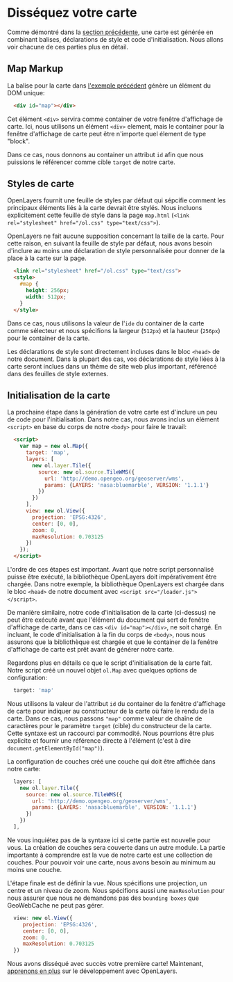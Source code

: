# Disséquez votre carte

Comme démontré dans la [section précédente](./map.md), une carte est générée en combinant balises, déclarations de style et code d'initialisation. Nous allons voir chacune de ces parties plus en détail.

## Map Markup

La balise pour la carte dans [l'exemple précédent](./map.md) génère un élément du DOM unique:

```html
  <div id="map"></div>
```

Cet élément `<div>` servira comme container de votre fenêtre d'affichage de carte. Ici, nous utilisons un élément `<div>` element, mais le container pour la fenêtre d'affichage de carte peut être n'importe quel élement de type "block".

Dans ce cas, nous donnons au container un attribut `id` afin que nous puissions le référencer comme cible `target` de notre carte.

## Styles de carte

OpenLayers fournit une feuille de styles par défaut qui sépcifie comment les principaux éléments liés à la carte devrait être stylés. Nous incluons explicitement cette feuille de style dans la page `map.html` (`<link rel="stylesheet" href="/ol.css" type="text/css">`).

OpenLayers ne fait aucune supposition concernant la taille de la carte. Pour cette raison, en suivant la feuille de style par défaut, nous avons besoin d'inclure au moins une déclaration de style personnalisée pour donner de la place à la carte sur la page.

```html
  <link rel="stylesheet" href="/ol.css" type="text/css">
  <style>
    #map {
      height: 256px;
      width: 512px;
    }
  </style>
```

Dans ce cas, nous utilisons la valeur de l'`ide` du container de la carte comme sélecteur et nous spécifions la largeur (`512px`) et la hauteur (`256px`) pour le container de la carte.

Les déclarations de style sont directement incluses dans le bloc `<head>` de notre document. Dans la plupart des cas, vos déclarations de style liées à la carte  seront inclues dans un thème de site web plus important, référencé dans des feuilles de style externes.

## Initialisation de la carte

La prochaine étape dans la génération de votre carte est d'inclure un peu de code pour l'initialisation. Dans notre cas, nous avons inclus un élément `<script>` en base du corps de notre `<body>` pour faire le travail:

```html
  <script>
    var map = new ol.Map({
      target: 'map',
      layers: [
        new ol.layer.Tile({
          source: new ol.source.TileWMS({
            url: 'http://demo.opengeo.org/geoserver/wms',
            params: {LAYERS: 'nasa:bluemarble', VERSION: '1.1.1'}
          })
        })
      ],
      view: new ol.View({
        projection: 'EPSG:4326',
        center: [0, 0],
        zoom: 0,
        maxResolution: 0.703125
      })
    });
  </script>
```

L'ordre de ces étapes est important. Avant que notre script personnalisé puisse être exécuté, la bibliothèque OpenLayers doit impérativement être chargée. Dans notre exemple, la bibliothèque OpenLayers est chargée dans le bloc `<head>` de notre document avec `<script src="/loader.js"></script>`.

De manière similaire, notre code d'initialisation de la carte (ci-dessus) ne peut être exécuté avant que l'élément du document qui sert de fenêtre d'affichage de carte, dans ce cas `<div id="map"></div>`, ne soit chargé. En incluant, le code d'initialisation à la fin du corps de `<body>`, nous nous assurons que la bibliothèque est chargée et que le container de la fenêtre d'affichage de carte est prêt avant de générer notre carte.

Regardons plus en détails ce que le script d'initialisation de la carte fait. Notre script créé un nouvel objet `ol.Map` avec quelques options de configuration:

```js
  target: 'map'
```

Nous utilisons la valeur de l'attribut `id` du container de la fenêtre d'affichage de carte pour indiquer au constructeur de la carte où faire le rendu de la carte. Dans ce cas, nous passons `"map"` comme valeur de chaîne de caractères pour le paramètre `target` (cible) du constructeur de la carte. Cette syntaxe est un raccourci par commodité. Nous pourrions être plus explicite et fournir une référence directe à l'élément (c'est à dire `document.getElementById("map")`).


La configuration de couches créé une couche qui doit être affichée dans notre carte:

```js
  layers: [
    new ol.layer.Tile({
      source: new ol.source.TileWMS({
        url: 'http://demo.opengeo.org/geoserver/wms',
        params: {LAYERS: 'nasa:bluemarble', VERSION: '1.1.1'}
      })
    })
  ],
```

Ne vous inquiétez pas de la syntaxe ici si cette partie est nouvelle pour vous. La création de couches sera couverte dans un autre module. La partie importante à comprendre est la vue de notre carte est une collection de couches. Pour pouvoir voir une carte, nous avons besoin au minimum au moins une couche.

L'étape finale est de définir la vue. Nous spécifions une projection, un centre et un niveau de zoom. Nous spécifions aussi une `maxResolution` pour nous assurer que nous ne demandons pas des `bounding boxes` que GeoWebCache ne peut pas gérer.

```js
  view: new ol.View({
     projection: 'EPSG:4326',
     center: [0, 0],
     zoom: 0,
     maxResolution: 0.703125
  })
```

Nous avons disséqué avec succès votre première carte! Maintenant, [apprenons en plus](./resources.md) sur le développement avec OpenLayers.
